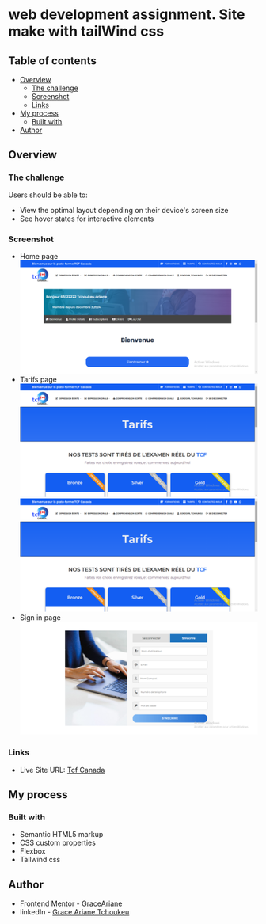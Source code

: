 # web development assignment. Site make with tailWind css

## Table of contents

- [Overview](#overview)
  - [The challenge](#the-challenge)
  - [Screenshot](#screenshot)
  - [Links](#links)
- [My process](#my-process)
  - [Built with](#built-with)
- [Author](#author)


## Overview

### The challenge

Users should be able to:

- View the optimal layout depending on their device's screen size
- See hover states for interactive elements

### Screenshot

- Home page
![](design/rendu.png)
- Tarifs page
![](design/haut-tarifs.png)
![](design/haut-tarifs.png)
- Sign in page
![](design/inscription.png)




### Links

- Live Site URL: [Tcf Canada](https://tp-web-tailwind-complet.vercel.app/)

## My process

### Built with

- Semantic HTML5 markup
- CSS custom properties
- Flexbox
- Tailwind css



## Author

- Frontend Mentor - [GraceAriane](https://www.frontendmentor.io/profile/GraceAriane)
- linkedIn - [Grace Ariane Tchoukeu](https://www.linkedin.com/in/grace-ariane-tchoukeu)